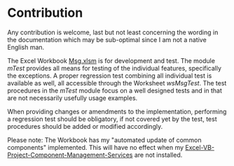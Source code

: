 
# Contribution
Any contribution is welcome, last but not least concerning the wording in the documentation which may be sub-optimal since I am not a native English man.

The Excel Workbook [Msg.xlsm](#Msg.xlsm) is for development and test. The module _mTest_ provides all means for testing of the individual features, specifically the exceptions. A proper regression test combining all individual test is available as well, all accessible through the Worksheet _wsMsgTest_.
The test procedures in the _mTest_ module focus on a well designed  tests and in that are not necessarily usefully usage examples.

When providing changes or amendments to the implementation, performing a regression test should be obligatory, if not covered yet by the test, test procedures should be added or modified accordingly.

Please note: The Workbook has my "automated update of common components" implemented. This will have no effect when my [Excel-VB-Project-Component-Management-Services][1] are not installed.

[1]: https://github.com/warbe-maker/Excel-VB-Components-Management-Services
